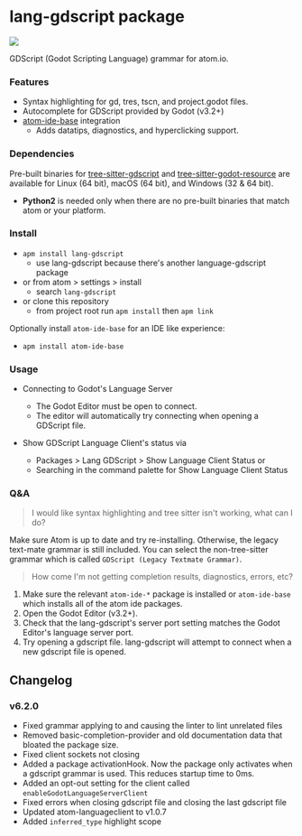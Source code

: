 # lang-gdscript package

![](https://raw.githubusercontent.com/PrestonKnopp/language-gdscript/master/lang-gdscript-demo.png)

GDScript (Godot Scripting Language) grammar for atom.io.

### Features

- Syntax highlighting for gd, tres, tscn, and project.godot files.
- Autocomplete for GDScript provided by Godot (v3.2+)
- [atom-ide-base](https://github.com/atom-community/atom-ide-base) integration
  - Adds datatips, diagnostics, and hyperclicking support.

### Dependencies

Pre-built binaries for [tree-sitter-gdscript](https://github.com/PrestonKnopp/tree-sitter-gdscript) and [tree-sitter-godot-resource](https://github.com/PrestonKnopp/tree-sitter-godot-resource) are available for Linux (64 bit), macOS (64 bit), and Windows (32 & 64 bit).

- **Python2** is needed only when there are no pre-built binaries that match atom or your platform.

### Install

- `apm install lang-gdscript`
  - use lang-gdscript because there's another language-gdscript package
- or from atom > settings > install
  - search `lang-gdscript`
- or clone this repository
  - from project root run `apm install` then `apm link`

Optionally install `atom-ide-base` for an IDE like experience:

- `apm install atom-ide-base`

### Usage

- Connecting to Godot's Language Server
  - The Godot Editor must be open to connect.
  - The editor will automatically try connecting when opening a GDScript file.

- Show GDScript Language Client's status via
  - Packages > Lang GDScript > Show Language Client Status or
  - Searching in the command palette for Show Language Client Status

### Q&A

> I would like syntax highlighting and tree sitter isn't working, what can I do?

Make sure Atom is up to date and try re-installing. Otherwise, the legacy text-mate grammar is still included. You can select the non-tree-sitter grammar which is called `GDScript (Legacy Textmate Grammar)`.

> How come I'm not getting completion results, diagnostics, errors, etc?

1. Make sure the relevant `atom-ide-*` package is installed or `atom-ide-base` which installs all of the atom ide packages.
2. Open the Godot Editor (v3.2+).
3. Check that the lang-gdscript's server port setting matches the Godot Editor's language server port.
4. Try opening a gdscript file. lang-gdscript will attempt to connect when a new gdscript file is opened.

## Changelog

### v6.2.0

- Fixed grammar applying to and causing the linter to lint unrelated files
- Removed basic-completion-provider and old documentation data that bloated the package size.
- Fixed client sockets not closing
- Added a package activationHook. Now the package only activates when a gdscript grammar is used. This reduces startup time to 0ms.
- Added an opt-out setting for the client called `enableGodotLanguageServerClient`
- Fixed errors when closing gdscript file and closing the last gdscript file
- Updated atom-languageclient to v1.0.7
- Added `inferred_type` highlight scope
